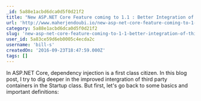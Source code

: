 ```yaml
---
_id: 5a88e1acbd6dca0d5f0d21f2
title: "New ASP.NET Core Feature coming to 1.1 : Better Integration of Third Party Containers in Startup Class"
url: 'http://www.maherjendoubi.io/new-asp-net-core-feature-coming-to-1-1-better-integration-of-3rd-party-ioc-containers-in-startup-class/'
category: 5a88e1acbd6dca0d5f0d21f2
slug: 'new-asp-net-core-feature-coming-to-1-1-better-integration-of-third-party-containers-in-startup-clas'
user_id: 5a83ce59d6eb0005c4ecda2c
username: 'bill-s'
createdOn: '2016-09-23T18:47:59.000Z'
tags: []
---
```


In ASP.NET Core, dependency injection is a first class citizen. In this blog post, I try to dig deeper in the improved intergration of third party containers in the Startup class. But first, let's go back to some basics and important definitions:
